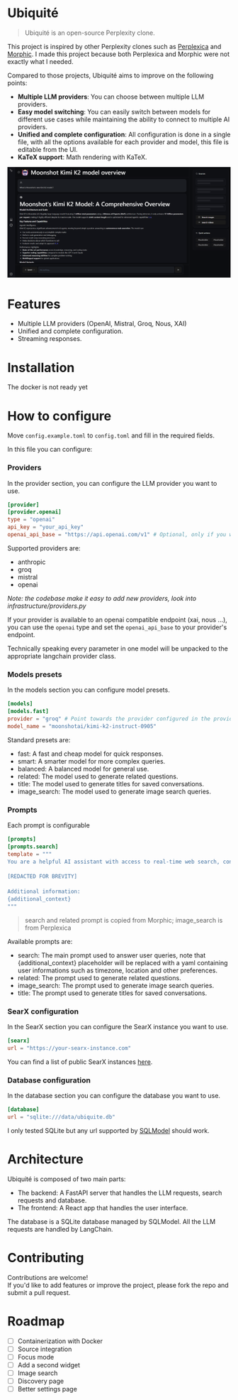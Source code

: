 # Ubiquité

> Ubiquité is an open-source Perplexity clone.

This project is inspired by other Perplexity clones such as [Perplexica](https://github.com/ItzCrazyKns/Perplexica) and [Morphic](https://github.com/miurla/morphic).
I made this project because both Perplexica and Morphic were not exactly what I needed.

Compared to those projects, Ubiquité aims to improve on the following points:
- **Multiple LLM providers**: You can choose between multiple LLM providers.
- **Easy model switching**: You can easily switch between models for different use cases while maintaining the ability to connect to multiple AI providers.
- **Unified and complete configuration**: All configuration is done in a single file, with all the options available for each provider and model, this file is editable from the UI.
- **KaTeX support**: Math rendering with KaTeX.

![Interface](assets/interface.png)

# Features

- Multiple LLM providers (OpenAI, Mistral, Groq, Nous, XAI)
- Unified and complete configuration.
- Streaming responses.

# Installation

The docker is not ready yet

# How to configure

Move `config.example.toml` to `config.toml` and fill in the required fields.

In this file you can configure:

### Providers

In the provider section, you can configure the LLM provider you want to use.
```toml
[provider]
[provider.openai]
type = "openai"
api_key = "your_api_key"
openai_api_base = "https://api.openai.com/v1" # Optional, only if you want to use a different endpoint default is OpenAI's endpoint
```

Supported providers are:
- anthropic
- groq
- mistral
- openai

*Note: the codebase make it easy to add new providers, look into infrastructure/providers.py*

If your provider is available to an openai compatible endpoint (xai, nous ...), you can use the `openai` type and set the `openai_api_base` to your provider's endpoint.

Technically speaking every parameter in one model will be unpacked to the appropriate langchain provider class.

### Models presets

In the models section you can configure model presets.
```toml
[models]
[models.fast]
provider = "groq" # Point towards the provider configured in the provider section, in this case provider.groq
model_name = "moonshotai/kimi-k2-instruct-0905"
```

Standard presets are:
- fast: A fast and cheap model for quick responses.
- smart: A smarter model for more complex queries.
- balanced: A balanced model for general use.
- related: The model used to generate related questions.
- title: The model used to generate titles for saved conversations.
- image_search: The model used to generate image search queries.

### Prompts

Each prompt is configurable
```toml
[prompts]
[prompts.search]
template = """
You are a helpful AI assistant with access to real-time web search, content retrieval, video search capabilities, and the ability to ask clarifying questions.

[REDACTED FOR BREVITY]

Additional information:
{additional_context}
"""
```

> search and related prompt is copied from Morphic; image_search is from Perplexica

Available prompts are:
- search: The main prompt used to answer user queries, note that {additional_context} placeholder will be replaced with a yaml containing user informations such as timezone, location and other preferences.
- related: The prompt used to generate related questions.
- image_search: The prompt used to generate image search queries.
- title: The prompt used to generate titles for saved conversations.

### SearX configuration

In the SearX section you can configure the SearX instance you want to use.
```toml
[searx]
url = "https://your-searx-instance.com"
```
You can find a list of public SearX instances [here](https://searx.space/).

### Database configuration

In the database section you can configure the database you want to use.
```toml
[database]
url = "sqlite:///data/ubiquite.db"
```
I only tested SQLite but any url supported by [SQLModel](https://sqlmodel.tiangolo.com/) should work.

# Architecture

Ubiquité is composed of two main parts:
- The backend: A FastAPI server that handles the LLM requests, search requests and database.
- The frontend: A React app that handles the user interface.

The database is a SQLite database managed by SQLModel.
All the LLM requests are handled by LangChain.

# Contributing

Contributions are welcome!  
If you'd like to add features or improve the project, please fork the repo and submit a pull request.

# Roadmap

- [ ] Containerization with Docker
- [ ] Source integration
- [ ] Focus mode
- [ ] Add a second widget
- [ ] Image search
- [ ] Discovery page
- [ ] Better settings page